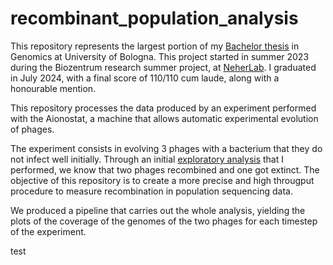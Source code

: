 # recombinant_population_analysis

This repository represents the largest portion of my [Bachelor thesis](/thesis/Thesis_Giacomo_Castagnetti.pdf) in Genomics at University of Bologna. This project started in summer 2023 during the Biozentrum research summer project, at [NeherLab](https://neherlab.org/). I graduated in July 2024, with a final score of 110/110 cum laude, along with a honourable mention.

This repository processes the data produced by an experiment performed with the Aionostat, a machine that allows automatic experimental evolution of phages.

The experiment consists in evolving 3 phages with a bacterium that they do not infect well initially. Through an initial [exploratory analysis](https://github.com/kcajj/rec_genome_analysis) that I performed, we know that two phages recombined and one got extinct. The objective of this repository is to create a more precise and high througput procedure to measure recombination in population sequencing data.

We produced a pipeline that carries out the whole analysis, yielding the plots of the coverage of the genomes of the two phages for each timestep of the experiment.

test